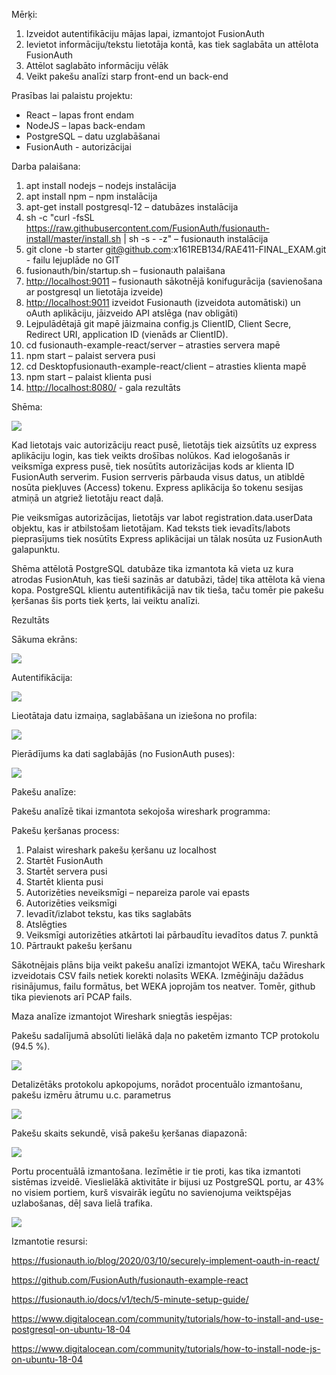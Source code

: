 ﻿Mērķi:

1. Izveidot autentifikāciju mājas lapai, izmantojot FusionAuth
1. Ievietot informāciju/tekstu lietotāja kontā, kas tiek saglabāta un attēlota FusionAuth
1. Attēlot saglabāto informāciju vēlāk
1. Veikt pakešu analīzi starp front-end un back-end

Prasības lai palaistu projektu:

- React – lapas front endam
- NodeJS – lapas back-endam
- PostgreSQL – datu uzglabāšanai
- FusionAuth - autorizācijai

Darba palaišana:

1. apt install nodejs – nodejs instalācija
1. apt install npm – npm instalācija
1. apt-get install postgresql-12 – datubāzes instalācija
1. sh -c "curl -fsSL https://raw.githubusercontent.com/FusionAuth/fusionauth-install/master/install.sh | sh -s - -z" – fusionauth instalācija
1. git clone -b starter git@github.com:x161REB134/RAE411-FINAL\_EXAM.git - failu lejuplāde no GIT
1. fusionauth/bin/startup.sh – fusionauth palaišana 
1. [http://localhost:9011](http://localhost:9011/) – fusionauth sākotnējā konifugurācija (savienošana ar postgresql un lietotāja izveide)
1. [http://localhost:9011](http://localhost:9011/) izveidot Fusionauth (izveidota automātiski) un oAuth aplikāciju, jāizveido API atslēga (nav obligāti)
1. Lejpulādētajā git mapē jāizmaina config.js ClientID, Client Secre, Redirect URI, application ID (vienāds ar ClientID). 
1. cd fusionauth-example-react/server – atrasties servera mapē
1. npm start – palaist servera pusi
1. cd Desktopfusionauth-example-react/client – atrasties klienta mapē
1. npm start – palaist klienta pusi 
1. <http://localhost:8080/> - gala rezultāts






Shēma:

![](README.001.jpeg)

Kad lietotajs vaic autorizāciju react pusē, lietotājs tiek aizsūtīts uz express aplikāciju login, kas tiek veikts drošības nolūkos. Kad ielogošanās ir veiksmīga express pusē, tiek nosūtīts autorizācijas kods ar klienta ID FusionAuth serverim. Fusion serrveris pārbauda visus datus, un atibldē nosūta piekļuves (Access) tokenu. Express aplikācija šo tokenu sesijas atmiņā un atgriež lietotāju react daļā. 

Pie veiksmīgas autorizācijas, lietotājs var labot registration.data.userData objektu, kas ir atbilstošam lietotājam. Kad teksts tiek ievadīts/labots pieprasījums tiek nosūtīts Express aplikācijai un tālak nosūta uz FusionAuth galapunktu. 

Shēma attēlotā PostgreSQL datubāze tika izmantota kā vieta uz kura atrodas FusionAtuh, kas tieši sazinās ar datubāzi, tādeļ tika attēlota kā viena kopa.  PostgreSQL klientu autentifikācijā nav tik tieša, taču tomēr pie pakešu ķeršanas šis ports tiek ķerts, lai veiktu analīzi.

Rezultāts

Sākuma ekrāns:

![](README.002.png)

Autentifikācija:

![](README.003.png)

Lieotātaja datu izmaiņa, saglabāšana un iziešona no profila:

![](README.004.png)

Pierādījums ka dati saglabājās (no FusionAuth puses):

![](README.005.png)

Pakešu analīze:

Pakešu analīzē tikai izmantota sekojoša wireshark programma:

Pakešu ķeršanas process:

1. Palaist wireshark pakešu ķeršanu uz localhost
1. Startēt FusionAuth
1. Startēt servera pusi
1. Startēt klienta pusi
1. Autorizēties neveiksmīgi – nepareiza parole vai epasts
1. Autorizēties veiksmīgi
1. Ievadīt/izlabot tekstu, kas tiks saglabāts
1. Atslēgties
1. Veiksmīgi autorizēties atkārtoti lai pārbaudītu ievadītos datus 7. punktā
1. Pārtraukt pakešu ķeršanu 

Sākotnējais plāns bija veikt pakešu analīzi izmantojot WEKA, taču Wireshark izveidotais CSV fails netiek korekti nolasīts WEKA. Izmēģināju dažādus risinājumus, failu formātus, bet WEKA joprojām tos neatver. Tomēr, github tika pievienots arī PCAP fails.

Maza analīze izmantojot Wireshark sniegtās iespējas:

Pakešu sadalījumā absolūti lielākā daļa no paketēm izmanto TCP protokolu (94.5 %). 

![](README.006.png)

Detalizētāks protokolu apkopojums, norādot procentuālo izmantošanu, pakešu izmēru ātrumu u.c. parametrus 

![](README.007.png)


Pakešu skaits sekundē, visā pakešu ķeršanas diapazonā:

![](README.008.png)

Portu procentuālā izmantošana. Iezīmētie ir tie proti, kas tika izmantoti sistēmas izveidē. Vieslielākā aktivitāte ir bijusi uz PostgreSQL portu, ar 43% no visiem portiem, kurš visvairāk iegūtu no savienojuma veiktspējas uzlabošanas, dēļ sava lielā trafika. 

![](README.009.png)

Izmantotie resursi:

<https://fusionauth.io/blog/2020/03/10/securely-implement-oauth-in-react/>

<https://github.com/FusionAuth/fusionauth-example-react>

<https://fusionauth.io/docs/v1/tech/5-minute-setup-guide/>

<https://www.digitalocean.com/community/tutorials/how-to-install-and-use-postgresql-on-ubuntu-18-04>

<https://www.digitalocean.com/community/tutorials/how-to-install-node-js-on-ubuntu-18-04>
